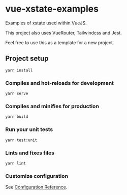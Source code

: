 # vue-xstate-examples

Examples of xstate used within VueJS.

This project also uses VueRouter, Tailwindcss and Jest.

Feel free to use this as a template for a new project.

## Project setup
```
yarn install
```

### Compiles and hot-reloads for development
```
yarn serve
```

### Compiles and minifies for production
```
yarn build
```

### Run your unit tests
```
yarn test:unit
```

### Lints and fixes files
```
yarn lint
```

### Customize configuration
See [Configuration Reference](https://cli.vuejs.org/config/).

